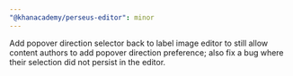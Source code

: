 ```yaml
---
"@khanacademy/perseus-editor": minor
---
```


Add popover direction selector back to label image editor to still allow content authors to add popover direction
preference; also fix a bug where their selection did not persist in the editor.
